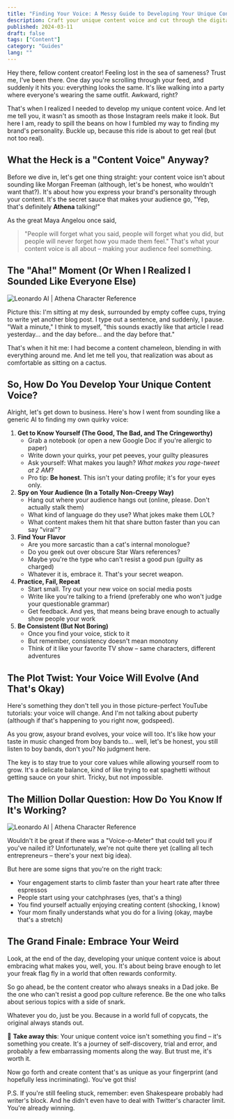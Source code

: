 ```yaml
---
title: "Finding Your Voice: A Messy Guide to Developing Your Unique Content Brand"
description: Craft your unique content voice and cut through the digital noise. No-nonsense advice and practical tips for content creators who mean business.
published: 2024-03-11
draft: false
tags: ["Content"]
category: "Guides"
lang: ""
---
```



Hey there, fellow content creator! Feeling lost in the sea of sameness? Trust me, I've been there. One day you're scrolling through your feed, and suddenly it hits you: everything looks the same. It's like walking into a party where everyone's wearing the same outfit. Awkward, right?

That's when I realized I needed to develop my unique content voice. And let me tell you, it wasn't as smooth as those Instagram reels make it look. But here I am, ready to spill the beans on how I fumbled my way to finding my brand's personality. Buckle up, because this ride is about to get real (but not too real).


## What the Heck is a "Content Voice" Anyway?

Before we dive in, let's get one thing straight: your content voice isn't about sounding like Morgan Freeman (although, let's be honest, who wouldn't want that?). It's about how you express your brand's personality through your content. It's the secret sauce that makes your audience go, "Yep, that's definitely **Athena** talking!"

As the great Maya Angelou once said,

> "People will forget what you said, people will forget what you did, but people will never forget how you made them feel." That's what your content voice is all about – making your audience feel something.

## The "Aha!" Moment (Or When I Realized I Sounded Like Everyone Else)

![Leonardo AI | Athena Character Reference](https://res-1.cloudinary.com/ddicetqs5/image/upload/f_auto,fl_force_strip,q_auto:best/v1/wayfinder-ghost-blog/Illustrative_Albedo_A_captivating_techsavvy_woman_Athena_exudi_4--79-)

Picture this: I'm sitting at my desk, surrounded by empty coffee cups, trying to write yet another blog post. I type out a sentence, and suddenly, I pause. "Wait a minute," I think to myself, "this sounds exactly like that article I read yesterday... and the day before... and the day before that."

That's when it hit me: I had become a content chameleon, blending in with everything around me. And let me tell you, that realization was about as comfortable as sitting on a cactus.

## So, How Do You Develop Your Unique Content Voice?

Alright, let's get down to business. Here's how I went from sounding like a generic AI to finding my own quirky voice:

1. **Get to Know Yourself (The Good, The Bad, and The Cringeworthy)**
   - Grab a notebook (or open a new Google Doc if you're allergic to paper)
   - Write down your quirks, your pet peeves, your guilty pleasures
   - Ask yourself: What makes you laugh? _What makes you rage-tweet at 2 AM_?
   - Pro tip: **Be honest**. This isn't your dating profile; it's for your eyes only.
2. **Spy on Your Audience (In a Totally Non-Creepy Way)**
   - Hang out where your audience hangs out (online, please. Don't actually stalk them)
   - What kind of language do they use? What jokes make them LOL?
   - What content makes them hit that share button faster than you can say "viral"?
3. **Find Your Flavor**
   - Are you more sarcastic than a cat's internal monologue?
   - Do you geek out over obscure Star Wars references?
   - Maybe you're the type who can't resist a good pun (guilty as charged)
   - Whatever it is, embrace it. That's your secret weapon.
4. **Practice, Fail, Repeat**
   - Start small. Try out your new voice on social media posts
   - Write like you're talking to a friend (preferably one who won't judge your questionable grammar)
   - Get feedback. And yes, that means being brave enough to actually show people your work
5. **Be Consistent (But Not Boring)**
   - Once you find your voice, stick to it
   - But remember, consistency doesn't mean monotony
   - Think of it like your favorite TV show – same characters, different adventures

## The Plot Twist: Your Voice Will Evolve (And That's Okay)

Here's something they don't tell you in those picture-perfect YouTube tutorials: your voice will change. And I'm not talking about puberty (although if that's happening to you right now, godspeed).

As you grow, asyour brand evolves, your voice will too. It's like how your taste in music changed from boy bands to... well, let's be honest, you still listen to boy bands, don't you? No judgment here.

The key is to stay true to your core values while allowing yourself room to grow. It's a delicate balance, kind of like trying to eat spaghetti without getting sauce on your shirt. Tricky, but not impossible.

## The Million Dollar Question: How Do You Know If It's Working?

![Leonardo AI | Athena Character Reference](https://res-5.cloudinary.com/ddicetqs5/image/upload/f_auto,fl_force_strip,q_auto:best/v1/wayfinder-ghost-blog/Illustrative_Albedo_A_captivating_techsavvy_woman_Athena_exudi_3--78-)

Wouldn't it be great if there was a "Voice-o-Meter" that could tell you if you've nailed it? Unfortunately, we're not quite there yet (calling all tech entrepreneurs – there's your next big idea).

But here are some signs that you're on the right track:

- Your engagement starts to climb faster than your heart rate after three espressos
- People start using your catchphrases (yes, that's a thing)
- You find yourself actually enjoying creating content (shocking, I know)
- Your mom finally understands what you do for a living (okay, maybe that's a stretch)

## The Grand Finale: Embrace Your Weird

Look, at the end of the day, developing your unique content voice is about embracing what makes you, well, you. It's about being brave enough to let your freak flag fly in a world that often rewards conformity.

So go ahead, be the content creator who always sneaks in a Dad joke. Be the one who can't resist a good pop culture reference. Be the one who talks about serious topics with a side of snark.

Whatever you do, just be you. Because in a world full of copycats, the original always stands out.

🔆 **Take away this**: Your unique content voice isn't something you find – it's something you create. It's a journey of self-discovery, trial and error, and probably a few embarrassing moments along the way. But trust me, it's worth it.

Now go forth and create content that's as unique as your fingerprint (and hopefully less incriminating). You've got this!

P.S. If you're still feeling stuck, remember: even Shakespeare probably had writer's block. And he didn't even have to deal with Twitter's character limit. You're already winning.
